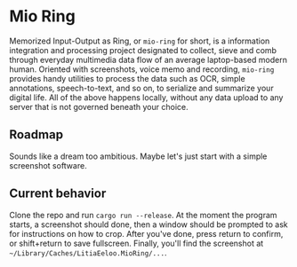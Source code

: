 # Mio Ring

Memorized Input-Output as Ring, or `mio-ring` for short, is a information integration and processing project designated to collect, sieve and comb through everyday multimedia data flow of an average laptop-based modern human. Oriented with screenshots, voice memo and recording, `mio-ring` provides handy utilities to process the data such as OCR, simple annotations, speech-to-text, and so on, to serialize and summarize your digital life. All of the above happens locally, without any data upload to any server that is not governed beneath your choice.

## Roadmap

Sounds like a dream too ambitious. Maybe let's just start with a simple screenshot software.

## Current behavior

Clone the repo and run `cargo run --release`. At the moment the program starts, a screenshot should done, then a window should be prompted to ask for instructions on how to crop. After you've done, press return to confirm, or shift+return to save fullscreen. Finally, you'll find the screenshot at `~/Library/Caches/LitiaEeloo.MioRing/...`.